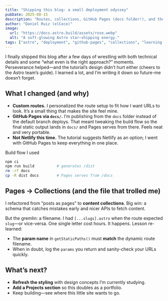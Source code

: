 ```yaml
---
title: "Shipping this blog: a small deployment odyssey"
pubDate: 2025-08-15
description: "Routes, collections, GitHub Pages (docs folder!), and the tiny bugs that eat hours—shipped at last."
author: "Daniel Ruiz (elCoco)"
image:
  url: "https://docs.astro.build/assets/rose.webp"
  alt: "A soft-glowing Astro star—shipping energy."
tags: ["astro", "deployment", "github-pages", "collections", "learning in public"]
---
```


I finally shipped this blog after a few days of wrestling with both technical details and some “what even is the right approach?” moments. Perseverance helped—and the tutorial’s design didn’t hurt either (cheers to the Astro team’s guide). I learned a lot, and I’m writing it down so future-me doesn’t forget.

## What I changed (and why)

- **Custom routes.** I personalized the route setup to fit how I want URLs to look. It’s a small thing that makes the site feel mine.
- **GitHub Pages via `docs/`.** I’m publishing from the `docs` folder instead of the default branch deploys. That meant tweaking the build flow so the final static output lands in `docs/` and Pages serves from there. Feels neat and very portable.
- **Not Netlify this time.** The tutorial suggests Netlify as an option; I went with GitHub Pages to keep everything in one place.

<summary>Build flow I used</summary>

```bash
npm ci
npm run build          # generates /dist
rm -rf docs
cp -R dist docs        # Pages serves from /docs
```

## Pages → Collections (and the file that trolled me)

I refactored from “posts as pages” to **content collections**. Big win: a schema that catches mistakes early and nicer APIs to fetch content.

But the gremlin: a filename. I had `[...slugs].astro` when the route expected `slug`—or vice-versa. One single letter cost hours. It happens. Lesson re-learned:
- The **param name** in `getStaticPaths()` must **match** the dynamic route filename.
- When in doubt, log the `params` you return and sanity-check your URLs quickly.

## What’s next?

- **Refresh the styling** with design concepts I’m currently studying.
- **Add a Projects section** so this doubles as a portfolio.
- Keep building—see where this little site wants to go.
